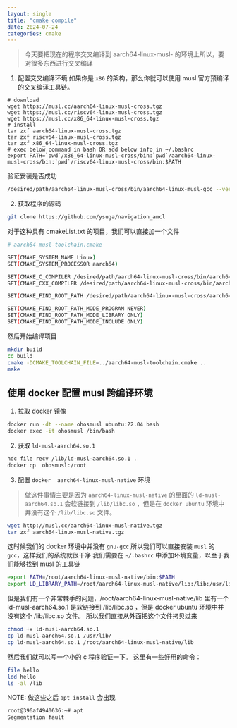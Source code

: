 ```yaml
---
layout: single
title: "cmake compile"
date: 2024-07-24
categories: cmake 
---
```

> 今天要把现在的程序交叉编译到 aarch64-linux-musl- 的环境上所以，要对很多东西进行交叉编译

1. 配置交叉编译环境
如果你是 `x86`  的架构，那么你就可以使用 musl 官方预编译的交叉编译工具链。

```
# download
wget https://musl.cc/aarch64-linux-musl-cross.tgz
wget https://musl.cc/riscv64-linux-musl-cross.tgz
wget https://musl.cc/x86_64-linux-musl-cross.tgz
# install
tar zxf aarch64-linux-musl-cross.tgz
tar zxf riscv64-linux-musl-cross.tgz
tar zxf x86_64-linux-musl-cross.tgz
# exec below command in bash OR add below info in ~/.bashrc
export PATH=`pwd`/x86_64-linux-musl-cross/bin:`pwd`/aarch64-linux-musl-cross/bin:`pwd`/riscv64-linux-musl-cross/bin:$PATH

```
验证安装是否成功
```bash
/desired/path/aarch64-linux-musl-cross/bin/aarch64-linux-musl-gcc --version
```
2. 获取程序的源码
```bash
git clone https://github.com/ysuga/navigation_amcl
```
对于这种具有 cmakeList.txt 的项目，我们可以直接加一个文件

```bash
# aarch64-musl-toolchain.cmake

SET(CMAKE_SYSTEM_NAME Linux)
SET(CMAKE_SYSTEM_PROCESSOR aarch64)

SET(CMAKE_C_COMPILER /desired/path/aarch64-linux-musl-cross/bin/aarch64-linux-musl-gcc)
SET(CMAKE_CXX_COMPILER /desired/path/aarch64-linux-musl-cross/bin/aarch64-linux-musl-g++)

SET(CMAKE_FIND_ROOT_PATH /desired/path/aarch64-linux-musl-cross/aarch64-linux-musl)

SET(CMAKE_FIND_ROOT_PATH_MODE_PROGRAM NEVER)
SET(CMAKE_FIND_ROOT_PATH_MODE_LIBRARY ONLY)
SET(CMAKE_FIND_ROOT_PATH_MODE_INCLUDE ONLY)
```
然后开始编译项目

```bash
mkdir build
cd build
cmake -DCMAKE_TOOLCHAIN_FILE=../aarch64-musl-toolchain.cmake ..
make
```

## 使用 docker 配置 musl 跨编译环境
1. 拉取 docker 镜像 
```bash
docker run -dt --name ohosmusl ubuntu:22.04 bash
docker exec -it ohosmusl /bin/bash
```
2. 获取 `ld-musl-aarch64.so.1`
```bash
hdc file recv /lib/ld-musl-aarch64.so.1 .
docker cp  ohosmusl:/root
```
3. 配置 `docker  aarch64-linux-musl-native` 环境
> 做这件事情主要是因为 `aarch64-linux-musl-native` 的里面的 `ld-musl-aarch64.so.1` 会软链接到 `/lib/libc.so` ，但是在 `docker ubuntu` 环境中并没有这个 `/lib/libc.so` 文件。
```bash
wget http://musl.cc/aarch64-linux-musl-native.tgz
tar zxf aarch64-linux-musl-native.tgz
```
这时候我们的 docker 环境中并没有 `gnu-gcc` 所以我们可以直接安装 `musl` 的 `gcc`，这样我们的系统就很干净
我们需要在 `~/.bashrc` 中添加环境变量，以至于我们能够找到 musl 的工具链
```bash 
export PATH=/root/aarch64-linux-musl-native/bin:$PATH
export LD_LIBRARY_PATH=/root/aarch64-linux-musl-native/lib:/lib:/usr/lib:$LD_LIBRARY_PATH
```
但是我们有一个非常棘手的问题，/root/aarch64-linux-musl-native/lib 里有一个 ld-musl-aarch64.so.1 是软链接到 /lib/libc.so ，但是 docker ubuntu 环境中并没有这个 /lib/libc.so 文件。
所以我们直接从外面把这个文件拷贝过来
```bash
chmod +x ld-musl-aarch64.so.1
cp ld-musl-aarch64.so.1 /usr/lib/
cp ld-musl-aarch64.so.1 /root/aarch64-linux-musl-native/lib
```
然后我们就可以写一个小的 c 程序验证一下。
这里有一些好用的命令：
```bash
file hello
ldd hello
ls -al /lib
```
NOTE: 做这些之后 `apt install` 会出现
```bash
root@396af4940636:~# apt
Segmentation fault
```